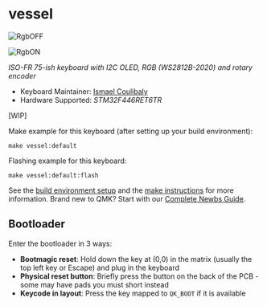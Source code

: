# vessel

![RgbOFF](https://i.imgur.com/FRUoYkK.jpg)

![RgbON](https://i.imgur.com/oUoma1y.jpg)

*ISO-FR 75-ish keyboard with I2C OLED, RGB (WS2812B-2020) and rotary encoder*

* Keyboard Maintainer: [Ismael Coulibaly](https://github.com/Hy-5)
* Hardware Supported: *STM32F446RET6TR*


[WIP]

Make example for this keyboard (after setting up your build environment):

    make vessel:default

Flashing example for this keyboard:

    make vessel:default:flash

See the [build environment setup](https://docs.qmk.fm/#/getting_started_build_tools) and the [make instructions](https://docs.qmk.fm/#/getting_started_make_guide) for more information. Brand new to QMK? Start with our [Complete Newbs Guide](https://docs.qmk.fm/#/newbs).

## Bootloader

Enter the bootloader in 3 ways:

* **Bootmagic reset**: Hold down the key at (0,0) in the matrix (usually the top left key or Escape) and plug in the keyboard
* **Physical reset button**: Briefly press the button on the back of the PCB - some may have pads you must short instead
* **Keycode in layout**: Press the key mapped to `QK_BOOT` if it is available
